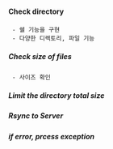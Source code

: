 #### Check directory
     - 쉘 기능을 구현
     - 다양한 디렉토리, 파일 기능
##### Check size of files
     - 사이즈 확인

##### Limit the directory total size
     
##### Rsync to Server
##### if error, prcess exception
